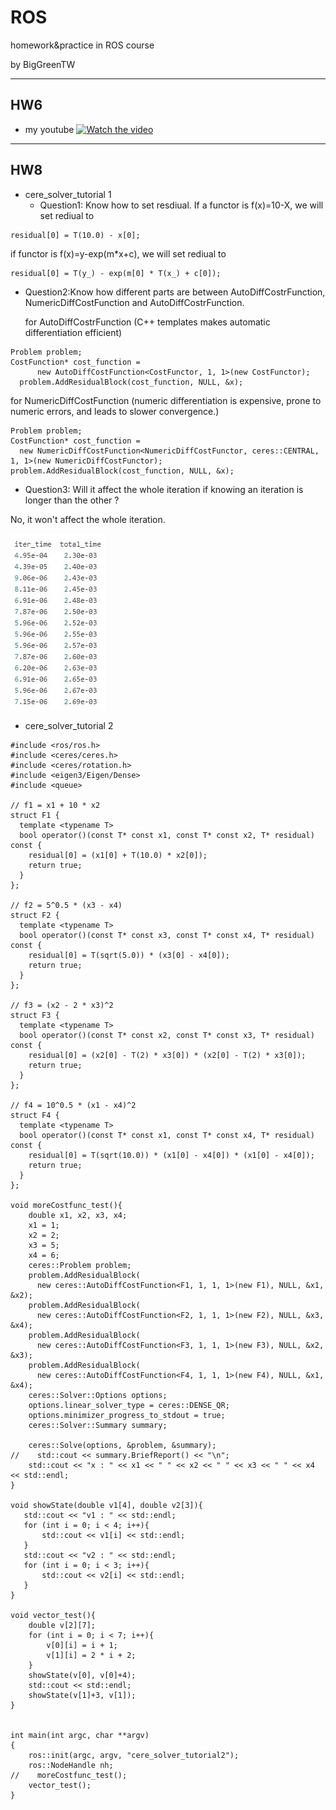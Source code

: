 # ROS
homework&amp;practice in ROS course

by BigGreenTW

---
## HW6
- my youtube
[![Watch the video](https://img.youtube.com/vi/cV2PwPAWOXM/maxresdefault.jpg)](https://youtu.be/cV2PwPAWOXM)

---
## HW8
- cere_solver_tutorial 1
  + Question1: Know how to set resdiual.
    If a functor is f(x)=10-X, we will set rediual to
```c++=
residual[0] = T(10.0) - x[0];
```
if functor is f(x)=y-exp(m*x+c), we will set rediual to
```c++=
residual[0] = T(y_) - exp(m[0] * T(x_) + c[0]);
```
  + Question2:Know how different parts are between AutoDiffCostrFunction, NumericDiffCostFunction and AutoDiffCostrFunction.
    
    for AutoDiffCostrFunction
    (C++ templates makes automatic differentiation efficient)
```c++=
Problem problem;
CostFunction* cost_function =
      new AutoDiffCostFunction<CostFunctor, 1, 1>(new CostFunctor);
  problem.AddResidualBlock(cost_function, NULL, &x);
```
for NumericDiffCostFunction
(numeric differentiation is expensive, prone to numeric errors, and leads to slower convergence.)
```c++=
Problem problem;
CostFunction* cost_function =
  new NumericDiffCostFunction<NumericDiffCostFunctor, ceres::CENTRAL, 1, 1>(new NumericDiffCostFunctor);
problem.AddResidualBlock(cost_function, NULL, &x);
```

  + Question3: Will it affect the whole iteration if knowing an iteration is longer than the other ?
  
  No, it won't affect the whole iteration.
  
  ![Image description](https://github.com/biggreentw/ROS/blob/master/source/HW8_p1.JPG)

- cere_solver_tutorial 2
```c++=
#include <ros/ros.h>
#include <ceres/ceres.h>
#include <ceres/rotation.h>
#include <eigen3/Eigen/Dense>
#include <queue>

// f1 = x1 + 10 * x2
struct F1 {
  template <typename T>
  bool operator()(const T* const x1, const T* const x2, T* residual) const {
    residual[0] = (x1[0] + T(10.0) * x2[0]);
    return true;
  }
};

// f2 = 5^0.5 * (x3 - x4)
struct F2 {
  template <typename T>
  bool operator()(const T* const x3, const T* const x4, T* residual) const {
    residual[0] = T(sqrt(5.0)) * (x3[0] - x4[0]);
    return true;
  }
};

// f3 = (x2 - 2 * x3)^2
struct F3 {
  template <typename T>
  bool operator()(const T* const x2, const T* const x3, T* residual) const {
    residual[0] = (x2[0] - T(2) * x3[0]) * (x2[0] - T(2) * x3[0]);
    return true;
  }
};

// f4 = 10^0.5 * (x1 - x4)^2
struct F4 {
  template <typename T>
  bool operator()(const T* const x1, const T* const x4, T* residual) const {
    residual[0] = T(sqrt(10.0)) * (x1[0] - x4[0]) * (x1[0] - x4[0]);
    return true;
  }
};

void moreCostfunc_test(){
    double x1, x2, x3, x4;
    x1 = 1;
    x2 = 2;
    x3 = 5;
    x4 = 6;
    ceres::Problem problem;
    problem.AddResidualBlock(
      new ceres::AutoDiffCostFunction<F1, 1, 1, 1>(new F1), NULL, &x1, &x2);
    problem.AddResidualBlock(
      new ceres::AutoDiffCostFunction<F2, 1, 1, 1>(new F2), NULL, &x3, &x4);
    problem.AddResidualBlock(
      new ceres::AutoDiffCostFunction<F3, 1, 1, 1>(new F3), NULL, &x2, &x3);
    problem.AddResidualBlock(
      new ceres::AutoDiffCostFunction<F4, 1, 1, 1>(new F4), NULL, &x1, &x4);
    ceres::Solver::Options options;
    options.linear_solver_type = ceres::DENSE_QR;
    options.minimizer_progress_to_stdout = true;
    ceres::Solver::Summary summary;

    ceres::Solve(options, &problem, &summary);
//    std::cout << summary.BriefReport() << "\n";
    std::cout << "x : " << x1 << " " << x2 << " " << x3 << " " << x4 << std::endl;
}

void showState(double v1[4], double v2[3]){
   std::cout << "v1 : " << std::endl;
   for (int i = 0; i < 4; i++){
       std::cout << v1[i] << std::endl;
   }
   std::cout << "v2 : " << std::endl;
   for (int i = 0; i < 3; i++){
       std::cout << v2[i] << std::endl;
   }
}

void vector_test(){
    double v[2][7];
    for (int i = 0; i < 7; i++){
        v[0][i] = i + 1;
        v[1][i] = 2 * i + 2;
    }
    showState(v[0], v[0]+4);
    std::cout << std::endl;
    showState(v[1]+3, v[1]);
}


int main(int argc, char **argv)
{
    ros::init(argc, argv, "cere_solver_tutorial2");
    ros::NodeHandle nh;
//    moreCostfunc_test();
    vector_test();
}
```
  
